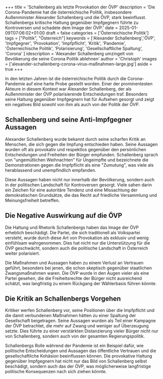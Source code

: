 +++
title = 'Schallenberg als letzte Provokation der ÖVP'
description = 'Die Corona-Pandemie hat die österreichische Politik, insbesondere Außenminister Alexander Schallenberg und die ÖVP, stark beeinflusst. Schallenbergs kritische Haltung gegenüber Impfgegnern führte zu Kontroversen und schadete dem Image der ÖVP.'
date = 2025-01-09T07:06:02+01:00
draft = false
categories = ['Österreichische Politik']
tags = ["Politik", "Österreich"]
keywords = ['Alexander Schallenberg','ÖVP', 'Impfgegner', 'Provokation', 'Impfpflicht', 'Kritik', 'Pandemie', 'Österreichische Politik', 'Polarisierung', 'Gesellschaftliche Spaltung', 'Corona' ]
idescription = 'Alexander Schallenberg umzingelt von Bevölkerung die seine Corona Politik ablehnen'
author = 'Christoph'
images = ['alexander-schallenberg-corona-virus-maßnahmen-large.jpg']
aside = true
+++

In den letzten Jahren ist die österreichische Politik durch die Corona-Pandemie auf eine harte Probe gestellt worden. Einer der prominentesten Akteure in diesem Kontext war Alexander Schallenberg, der als Außenminister der ÖVP polarisierende Entscheidungen traf. Besonders seine Haltung gegenüber Impfgegnern hat für Aufsehen gesorgt und zeigt ein negatives Bild sowohl von ihm als auch von der Politik der ÖVP.

## Schallenberg und seine Anti-Impfgegner Aussagen
Alexander Schallenberg wurde bekannt durch seine scharfen Kritik an Menschen, die sich gegen die Impfung entschieden haben. Seine Aussagen wurden oft als provokativ und respektlos gegenüber den persönlichen Entscheidungen und Freiheiten der Bürger empfunden. Schallenberg sprach von "ungemütlichen Weihnachten" für Ungeimpfte und bezeichnete die Demonstrationen gegen die Impfpflicht als eine "Zumutung", was viele als herablassend und unempfindlich empfanden. 

Diese Aussagen haben nicht nur innerhalb der Bevölkerung, sondern auch in der politischen Landschaft für Kontroversen gesorgt. Viele sahen darin ein Zeichen für eine autoritäre Tendenz und eine Missachtung der demokratischen Grundsätze, die das Recht auf friedliche Versammlung und Meinungsfreiheit betreffen.

## Die Negative Auswirkung auf die ÖVP
Die Haltung und Rhetorik Schallenbergs haben das Image der ÖVP erheblich beschädigt. Die Partei, die sich traditionell als Volkspartei versteht, wurde durch diese Art von Provokation als exklusiv und wenig einfühlsam wahrgenommen. Dies hat nicht nur die Unterstützung für die ÖVP geschwächt, sondern auch die politische Landschaft in Österreich weiter polarisiert. 

Die Maßnahmen und Aussagen haben zu einem Verlust an Vertrauen geführt, besonders bei jenen, die schon skeptisch gegenüber staatlichen Zwangsmaßnahmen waren. Die ÖVP wurde in den Augen vieler als eine Partei gesehen, die die Freiheitsrechte der Bürger nicht ausreichend schätzt, was langfristig zu einem Rückgang der Wählerbasis führen könnte.

## Die Kritik an Schallenbergs Vorgehen
Kritiker werfen Schallenberg vor, seine Positionen über die Impfpflicht und die damit verbundenen Maßnahmen hätten zu einer Spaltung der Gesellschaft beigetragen. Seine Aussagen wurden als Teil einer Kampagne der ÖVP betrachtet, die mehr auf Zwang und weniger auf Überzeugung setzte. Dies führte zu einer verstärkten Distanzierung vieler Bürger nicht nur von Schallenberg, sondern auch von der gesamten Regierungspolitik.

Schallenbergs Rolle während der Pandemie ist ein Beispiel dafür, wie politische Entscheidungen und Aussagen das öffentliche Vertrauen und die gesellschaftliche Kohäsion beeinflussen können. Die provokative Haltung gegenüber Impfgegnern hat nicht nur das Bild von Schallenberg selbst beschädigt, sondern auch das der ÖVP, was möglicherweise langfristige politische Konsequenzen nach sich ziehen könnte.